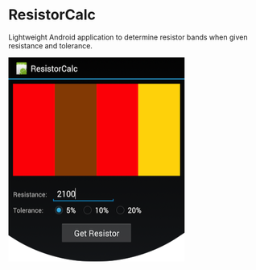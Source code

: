 # ResistorCalc

Lightweight Android application to determine resistor bands when given resistance and tolerance.

![main activity](/img/screen.png?raw=true)